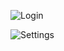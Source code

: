 ![Login](https://github.com/user-attachments/assets/9160b05c-2856-4c79-910c-a2b8c627f9f5)

![Settings](https://github.com/user-attachments/assets/cfe8daa8-2380-4b03-badf-8896cc0e79b3)
